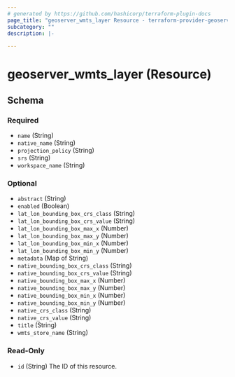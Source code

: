 ```yaml
---
# generated by https://github.com/hashicorp/terraform-plugin-docs
page_title: "geoserver_wmts_layer Resource - terraform-provider-geoserver"
subcategory: ""
description: |-
  
---
```


# geoserver_wmts_layer (Resource)





<!-- schema generated by tfplugindocs -->
## Schema

### Required

- `name` (String)
- `native_name` (String)
- `projection_policy` (String)
- `srs` (String)
- `workspace_name` (String)

### Optional

- `abstract` (String)
- `enabled` (Boolean)
- `lat_lon_bounding_box_crs_class` (String)
- `lat_lon_bounding_box_crs_value` (String)
- `lat_lon_bounding_box_max_x` (Number)
- `lat_lon_bounding_box_max_y` (Number)
- `lat_lon_bounding_box_min_x` (Number)
- `lat_lon_bounding_box_min_y` (Number)
- `metadata` (Map of String)
- `native_bounding_box_crs_class` (String)
- `native_bounding_box_crs_value` (String)
- `native_bounding_box_max_x` (Number)
- `native_bounding_box_max_y` (Number)
- `native_bounding_box_min_x` (Number)
- `native_bounding_box_min_y` (Number)
- `native_crs_class` (String)
- `native_crs_value` (String)
- `title` (String)
- `wmts_store_name` (String)

### Read-Only

- `id` (String) The ID of this resource.



